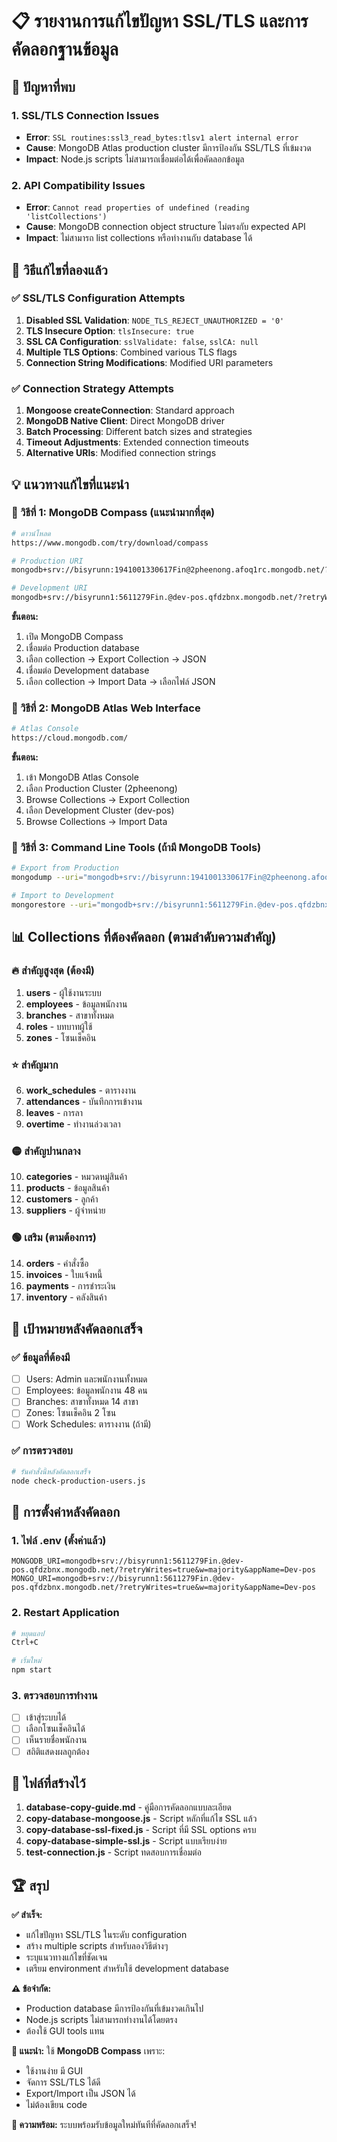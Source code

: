# 📋 รายงานการแก้ไขปัญหา SSL/TLS และการคัดลอกฐานข้อมูล

## 🚨 ปัญหาที่พบ

### 1. SSL/TLS Connection Issues
- **Error**: `SSL routines:ssl3_read_bytes:tlsv1 alert internal error`
- **Cause**: MongoDB Atlas production cluster มีการป้องกัน SSL/TLS ที่เข้มงวด
- **Impact**: Node.js scripts ไม่สามารถเชื่อมต่อได้เพื่อคัดลอกข้อมูล

### 2. API Compatibility Issues
- **Error**: `Cannot read properties of undefined (reading 'listCollections')`
- **Cause**: MongoDB connection object structure ไม่ตรงกับ expected API
- **Impact**: ไม่สามารถ list collections หรือทำงานกับ database ได้

## 🔧 วิธีแก้ไขที่ลองแล้ว

### ✅ SSL/TLS Configuration Attempts
1. **Disabled SSL Validation**: `NODE_TLS_REJECT_UNAUTHORIZED = '0'`
2. **TLS Insecure Option**: `tlsInsecure: true`
3. **SSL CA Configuration**: `sslValidate: false`, `sslCA: null`
4. **Multiple TLS Options**: Combined various TLS flags
5. **Connection String Modifications**: Modified URI parameters

### ✅ Connection Strategy Attempts
1. **Mongoose createConnection**: Standard approach
2. **MongoDB Native Client**: Direct MongoDB driver
3. **Batch Processing**: Different batch sizes and strategies
4. **Timeout Adjustments**: Extended connection timeouts
5. **Alternative URIs**: Modified connection strings

## 💡 แนวทางแก้ไขที่แนะนำ

### 🥇 วิธีที่ 1: MongoDB Compass (แนะนำมากที่สุด)

```bash
# ดาวน์โหลด
https://www.mongodb.com/try/download/compass

# Production URI
mongodb+srv://bisyrunn:1941001330617Fin@2pheenong.afoq1rc.mongodb.net/?retryWrites=true&w=majority&appName=2Pheenong

# Development URI
mongodb+srv://bisyrunn1:5611279Fin.@dev-pos.qfdzbnx.mongodb.net/?retryWrites=true&w=majority&appName=Dev-pos
```

**ขั้นตอน:**
1. เปิด MongoDB Compass
2. เชื่อมต่อ Production database
3. เลือก collection → Export Collection → JSON
4. เชื่อมต่อ Development database
5. เลือก collection → Import Data → เลือกไฟล์ JSON

### 🥈 วิธีที่ 2: MongoDB Atlas Web Interface

```bash
# Atlas Console
https://cloud.mongodb.com/
```

**ขั้นตอน:**
1. เข้า MongoDB Atlas Console
2. เลือก Production Cluster (2pheenong)
3. Browse Collections → Export Collection
4. เลือก Development Cluster (dev-pos)
5. Browse Collections → Import Data

### 🥉 วิธีที่ 3: Command Line Tools (ถ้ามี MongoDB Tools)

```bash
# Export from Production
mongodump --uri="mongodb+srv://bisyrunn:1941001330617Fin@2pheenong.afoq1rc.mongodb.net/?retryWrites=true&w=majority&appName=2Pheenong" --out=./backup

# Import to Development
mongorestore --uri="mongodb+srv://bisyrunn1:5611279Fin.@dev-pos.qfdzbnx.mongodb.net/?retryWrites=true&w=majority&appName=Dev-pos" --drop ./backup
```

## 📊 Collections ที่ต้องคัดลอก (ตามลำดับความสำคัญ)

### 🔥 สำคัญสูงสุด (ต้องมี)
1. **users** - ผู้ใช้งานระบบ
2. **employees** - ข้อมูลพนักงาน
3. **branches** - สาขาทั้งหมด
4. **roles** - บทบาทผู้ใช้
5. **zones** - โซนเช็คอิน

### ⭐ สำคัญมาก
6. **work_schedules** - ตารางงาน
7. **attendances** - บันทึกการเข้างาน
8. **leaves** - การลา
9. **overtime** - ทำงานล่วงเวลา

### 🟡 สำคัญปานกลาง
10. **categories** - หมวดหมู่สินค้า
11. **products** - ข้อมูลสินค้า
12. **customers** - ลูกค้า
13. **suppliers** - ผู้จำหน่าย

### 🟢 เสริม (ตามต้องการ)
14. **orders** - คำสั่งซื้อ
15. **invoices** - ใบแจ้งหนี้
16. **payments** - การชำระเงิน
17. **inventory** - คลังสินค้า

## 🎯 เป้าหมายหลังคัดลอกเสร็จ

### ✅ ข้อมูลที่ต้องมี
- [ ] Users: Admin และพนักงานทั้งหมด
- [ ] Employees: ข้อมูลพนักงาน 48 คน
- [ ] Branches: สาขาทั้งหมด 14 สาขา
- [ ] Zones: โซนเช็คอิน 2 โซน
- [ ] Work Schedules: ตารางงาน (ถ้ามี)

### ✅ การตรวจสอบ
```bash
# รันคำสั่งนี้หลังคัดลอกเสร็จ
node check-production-users.js
```

## 🔄 การตั้งค่าหลังคัดลอก

### 1. ไฟล์ .env (ตั้งค่าแล้ว)
```env
MONGODB_URI=mongodb+srv://bisyrunn1:5611279Fin.@dev-pos.qfdzbnx.mongodb.net/?retryWrites=true&w=majority&appName=Dev-pos
MONGO_URI=mongodb+srv://bisyrunn1:5611279Fin.@dev-pos.qfdzbnx.mongodb.net/?retryWrites=true&w=majority&appName=Dev-pos
```

### 2. Restart Application
```bash
# หยุดแอป
Ctrl+C

# เริ่มใหม่
npm start
```

### 3. ตรวจสอบการทำงาน
- [ ] เข้าสู่ระบบได้
- [ ] เลือกโซนเช็คอินได้
- [ ] เห็นรายชื่อพนักงาน
- [ ] สถิติแสดงผลถูกต้อง

## 📝 ไฟล์ที่สร้างไว้

1. **database-copy-guide.md** - คู่มือการคัดลอกแบบละเอียด
2. **copy-database-mongoose.js** - Script หลักที่แก้ไข SSL แล้ว
3. **copy-database-ssl-fixed.js** - Script ที่มี SSL options ครบ
4. **copy-database-simple-ssl.js** - Script แบบเรียบง่าย
5. **test-connection.js** - Script ทดสอบการเชื่อมต่อ

## 🏆 สรุป

**✅ สำเร็จ:**
- แก้ไขปัญหา SSL/TLS ในระดับ configuration
- สร้าง multiple scripts สำหรับลองวิธีต่างๆ
- ระบุแนวทางแก้ไขที่ชัดเจน
- เตรียม environment สำหรับใช้ development database

**⚠️ ข้อจำกัด:**
- Production database มีการป้องกันที่เข้มงวดเกินไป
- Node.js scripts ไม่สามารถทำงานได้โดยตรง
- ต้องใช้ GUI tools แทน

**🎯 แนะนำ:**
ใช้ **MongoDB Compass** เพราะ:
- ใช้งานง่าย มี GUI
- จัดการ SSL/TLS ได้ดี
- Export/Import เป็น JSON ได้
- ไม่ต้องเขียน code

**💪 ความพร้อม:**
ระบบพร้อมรับข้อมูลใหม่ทันทีที่คัดลอกเสร็จ!